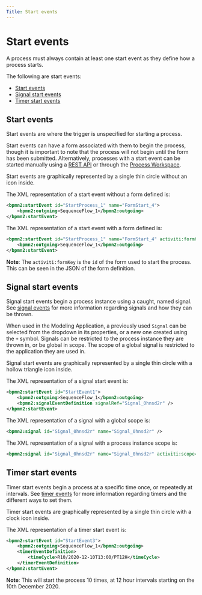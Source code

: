 ```yaml
---
Title: Start events
---
```


# Start events
A process must always contain at least one start event as they define how a process starts.

The following are start events:

* [Start events](#start-events)
* [Signal start events](#signal-start-events)
* [Timer start events](#timer-start-events)

## Start events
Start events are where the trigger is unspecified for starting a process. 

Start events can have a form associated with them to begin the process, though it is important to note that the process will not begin until the form has been submitted. Alternatively, processes with a start event can be started manually using a [REST API](../../../apis/README.md) or through the [Process Workspace](../../../workspace/workspace-processes.md). 

Start events are graphically represented by a single thin circle without an icon inside.

The XML representation of a start event without a form defined is:

```xml
<bpmn2:startEvent id="StartProcess_1" name="FormStart_4">
	<bpmn2:outgoing>SequenceFlow_1</bpmn2:outgoing>
</bpmn2:startEvent>
```
The XML representation of a start event with a form defined is:

```xml
<bpmn2:startEvent id="StartProcess_1" name="FormStart_4" activiti:formKey="form-4ccd023b-d607-4cab-8623-da4c87dd9611">
	<bpmn2:outgoing>SequenceFlow_1</bpmn2:outgoing>
</bpmn2:startEvent>
```

**Note**: The `activiti:formKey` is the `id` of the form used to start the process. This can be seen in the JSON of the form definition. 

## Signal start events
Signal start events begin a process instance using a caught, named signal. See [signal events](../processes-bpmn/bpmn-signal.md) for more information regarding signals and how they can be thrown. 

When used in the Modeling Application, a previously used `Signal` can be selected from the dropdown in its properties, or a new one created using the `+` symbol. Signals can be restricted to the process instance they are thrown in, or be global in scope. The scope of a global signal is restricted to the application they are used in. 

Signal start events are graphically represented by a single thin circle with a hollow triangle icon inside. 

The XML representation of a signal start event is:

```xml
<bpmn2:startEvent id="StartEvent1">
	<bpmn2:outgoing>SequenceFlow_1</bpmn2:outgoing>
 	<bpmn2:signalEventDefinition signalRef="Signal_0hnsd2r" />
</bpmn2:startEvent>
```

The XML representation of a signal with a global scope is:

```xml
<bpmn2:signal id="Signal_0hnsd2r" name="Signal_0hnsd2r" />
```

The XML representation of a signal with a process instance scope is:

```xml
<bpmn2:signal id="Signal_0hnsd2r" name="Signal_0hnsd2r" activiti:scope="processInstance" />
```

## Timer start events
Timer start events begin a process at a specific time once, or repeatedly at intervals. See [timer events](../processes-bpmn/bpmn-timer.md) for more information regarding timers and the different ways to set them. 

Timer start events are graphically represented by a single thin circle with a clock icon inside. 

The XML representation of a timer start event is: 

```xml
<bpmn2:startEvent id="StartEvent3">
 	<bpmn2:outgoing>SequenceFlow_1</bpmn2:outgoing>
	<timerEventDefinition>
		<timeCycle>R10/2020-12-10T13:00/PT12H</timeCycle>
	</timerEventDefinition>
</bpmn2:startEvent>
```

**Note**: This will start the process 10 times, at 12 hour intervals starting on the 10th December 2020. 
